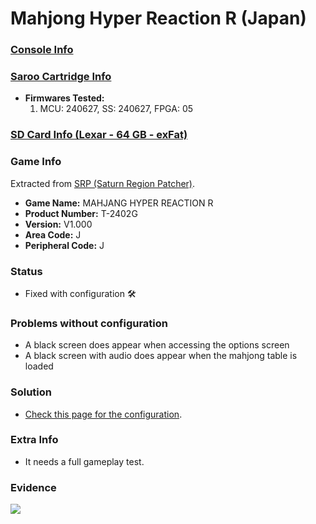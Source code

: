 # Mahjong Hyper Reaction R (Japan)

### [Console Info](../../../../../Info/Consoles/VA13/README.md)

### [Saroo Cartridge Info](../../../../../Info/Cartridges/RetroGameParadiseStore/1.32F/README.md)

- <b>Firmwares Tested:</b>
  1. MCU: 240627, SS: 240627, FPGA: 05

### [SD Card Info (Lexar - 64 GB - exFat)](../../../../../Info/SdCards/Lexar/64GB/exfat/README.md)

### Game Info

Extracted from [SRP (Saturn Region Patcher)](https://segaxtreme.net/resources/saturn-region-patcher.81/download).

- <b>Game Name:</b> MAHJANG HYPER REACTION R
- <b>Product Number:</b> T-2402G
- <b>Version:</b> V1.000
- <b>Area Code:</b> J
- <b>Peripheral Code:</b> J

### Status

- Fixed with configuration :hammer_and_wrench:

### Problems without configuration

- A black screen does appear when accessing the options screen
- A black screen with audio does appear when the mahjong table is loaded

### Solution

- [Check this page for the configuration](https://github.com/williamdsw/saroo-configuration-list/blob/master/Regions/Retails/Japan/T-2402G/README.md).

### Extra Info

- It needs a full gameplay test.

### Evidence

[![](https://img.youtube.com/vi/dxbbmJAcr2k/0.jpg)](https://www.youtube.com/watch?v=dxbbmJAcr2k)
